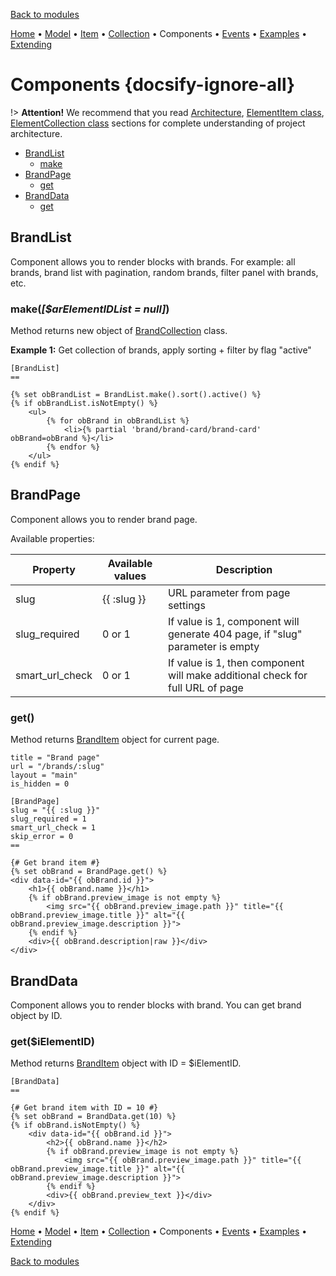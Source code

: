 [Back to modules](modules/home.md)

[Home](modules/brand/home.md)
• [Model](modules/brand/model/model.md)
• [Item](modules/brand/item/item.md)
• [Collection](modules/brand/collection/collection.md)
• Components
• [Events](modules/brand/event/event.md)
• [Examples](modules/brand/examples/examples.md)
• [Extending](modules/brand/extending/extending.md)

# Components {docsify-ignore-all}

!> **Attention!**  We recommend that you read [Architecture](home.md#architecture), [ElementItem class](item-class/item-class.md),
[ElementCollection class](collection-class/collection-class.md) sections for complete understanding of  project architecture.

* [BrandList](#brandlist)
  * [make](#makearelementidlist-null)
* [BrandPage](#brandpage)
  * [get](#get)
* [BrandData](#branddata)
  * [get](#getielementid)

## BrandList

Component allows you to render blocks with brands. For example: all brands, brand list with pagination,
random brands, filter panel with brands, etc.

### make(_[$arElementIDList = null]_)

Method returns new object of [BrandCollection](modules/brand/collection/collection.md) class.

**Example 1:** Get collection of brands, apply sorting + filter by flag "active"
```twig
[BrandList]
==

{% set obBrandList = BrandList.make().sort().active() %}
{% if obBrandList.isNotEmpty() %}
    <ul>
        {% for obBrand in obBrandList %}
            <li>{% partial 'brand/brand-card/brand-card' obBrand=obBrand %}</li>
        {% endfor %}
    </ul>
{% endif %}
```

## BrandPage

Component allows you to render brand page.

Available properties:

|Property|Available values|Description|
|---|---|---|
|slug|{{ :slug }}|URL parameter from page settings|
|slug_required|0 or 1|If value is 1, component will generate 404 page, if "slug" parameter is empty|
|smart_url_check|0 or 1|If value is 1, then component will make additional check for full URL of page|

### get()

Method returns [BrandItem](modules/brand/item/item.md#branditem) object for current page.

```twig
title = "Brand page"
url = "/brands/:slug"
layout = "main"
is_hidden = 0

[BrandPage]
slug = "{{ :slug }}"
slug_required = 1
smart_url_check = 1
skip_error = 0
==

{# Get brand item #}
{% set obBrand = BrandPage.get() %}
<div data-id="{{ obBrand.id }}">
    <h1>{{ obBrand.name }}</h1>
    {% if obBrand.preview_image is not empty %}
        <img src="{{ obBrand.preview_image.path }}" title="{{ obBrand.preview_image.title }}" alt="{{ obBrand.preview_image.description }}">
    {% endif %}
    <div>{{ obBrand.description|raw }}</div>
</div>
```

## BrandData

Component allows you to render blocks with brand. You can get brand object by ID.

### get($iElementID)

Method returns [BrandItem](modules/brand/item/item.md#branditem) object with ID = $iElementID.
```twig
[BrandData]
==

{# Get brand item with ID = 10 #}
{% set obBrand = BrandData.get(10) %}
{% if obBrand.isNotEmpty() %}
    <div data-id="{{ obBrand.id }}">
        <h2>{{ obBrand.name }}</h2>
        {% if obBrand.preview_image is not empty %}
            <img src="{{ obBrand.preview_image.path }}" title="{{ obBrand.preview_image.title }}" alt="{{ obBrand.preview_image.description }}">
        {% endif %}
        <div>{{ obBrand.preview_text }}</div>
    </div>
{% endif %}
```

[Home](modules/brand/home.md)
• [Model](modules/brand/model/model.md)
• [Item](modules/brand/item/item.md)
• [Collection](modules/brand/collection/collection.md)
• Components
• [Events](modules/brand/event/event.md)
• [Examples](modules/brand/examples/examples.md)
• [Extending](modules/brand/extending/extending.md)

[Back to modules](modules/home.md)
